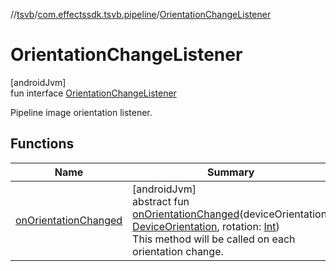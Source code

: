 //[tsvb](../../../index.md)/[com.effectssdk.tsvb.pipeline](../index.md)/[OrientationChangeListener](index.md)

# OrientationChangeListener

[androidJvm]\
fun interface [OrientationChangeListener](index.md)

Pipeline image orientation listener.

## Functions

| Name | Summary |
|---|---|
| [onOrientationChanged](on-orientation-changed.md) | [androidJvm]<br>abstract fun [onOrientationChanged](on-orientation-changed.md)(deviceOrientation: [DeviceOrientation](../-device-orientation/index.md), rotation: [Int](https://kotlinlang.org/api/latest/jvm/stdlib/kotlin-stdlib/kotlin/-int/index.html))<br>This method will be called on each orientation change. |
